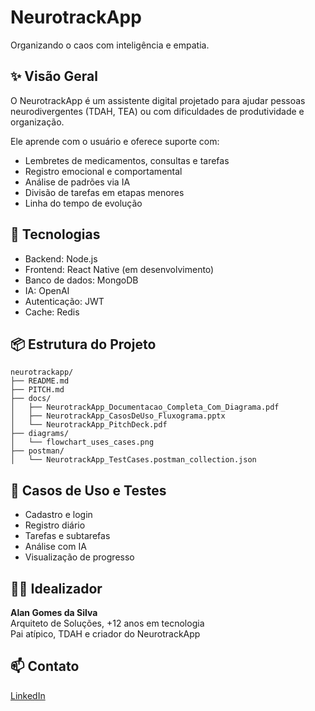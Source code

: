 # NeurotrackApp

Organizando o caos com inteligência e empatia.

## ✨ Visão Geral
O NeurotrackApp é um assistente digital projetado para ajudar pessoas neurodivergentes (TDAH, TEA) ou com dificuldades de produtividade e organização.

Ele aprende com o usuário e oferece suporte com:
- Lembretes de medicamentos, consultas e tarefas
- Registro emocional e comportamental
- Análise de padrões via IA
- Divisão de tarefas em etapas menores
- Linha do tempo de evolução

## 🔧 Tecnologias
- Backend: Node.js
- Frontend: React Native (em desenvolvimento)
- Banco de dados: MongoDB
- IA: OpenAI
- Autenticação: JWT
- Cache: Redis

## 📦 Estrutura do Projeto

```
neurotrackapp/
├── README.md
├── PITCH.md
├── docs/
│   ├── NeurotrackApp_Documentacao_Completa_Com_Diagrama.pdf
│   ├── NeurotrackApp_CasosDeUso_Fluxograma.pptx
│   └── NeurotrackApp_PitchDeck.pdf
├── diagrams/
│   └── flowchart_uses_cases.png
├── postman/
│   └── NeurotrackApp_TestCases.postman_collection.json
```

## 🧪 Casos de Uso e Testes
- Cadastro e login
- Registro diário
- Tarefas e subtarefas
- Análise com IA
- Visualização de progresso

## 👨‍💻 Idealizador
**Alan Gomes da Silva**  
Arquiteto de Soluções, +12 anos em tecnologia  
Pai atípico, TDAH e criador do NeurotrackApp

## 📫 Contato
[LinkedIn](https://www.linkedin.com/in/oalangomes)
